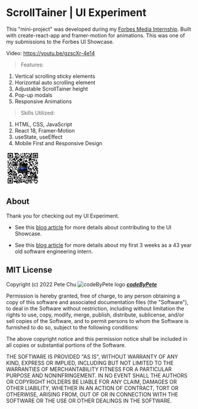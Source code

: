 # ScrollTainer | UI Experiment

This "mini-project" was developed during my [Forbes Media Internship](https://www.linkedin.com/posts/codebypete_webdevelopment-mernstackdeveloper-activity-6931971649504198656-hdBr/).  Built with create-react-app and framer-motion for animations.  This was one of my submissions to the Forbes UI Showcase.  

Video: https://youtu.be/gzscXr-4e14

> Features:
 <ol>
    <li>Vertical scrolling sticky elements</li>
    <li>Horizontal auto scrolling element</li>
    <li>Adjustable ScrollTainer height</li>
    <li>Pop-up modals</li>
    <li>Responsive Animations</li>
 </ol>

> Skills Utilized:
 <ol>
    <li>HTML, CSS, JavaScript</li>
    <li>React 18, Framer-Motion</li>
    <li>useState, useEffect</li>
    <li>Mobile First and Responsive Design</li>
 </ol>

 <img src='./src/images/qr-code.png' alt='QR code' width='90'> 

## About

Thank you for checking out my UI Experiment.  

- See this [blog article](https://www.codebypete.com/pages/blog.html#blog13Button) for more details about contributing to the UI Showcase.

- See this [blog article](https://www.codebypete.com/pages/blog.html#blog11Button) for more details about my first 3 weeks as a 43 year old software engineering intern.

## MIT License

Copyright (c) 2022 Pete Chu <img src='https://codetracklift.github.io/codeTrackLift/logos/giphyPharma2Code.gif' alt='codeByPete logo' width='25'> ***[codeByPete](https://www.codebypete.com/)***

Permission is hereby granted, free of charge, to any person obtaining a copy of this software and associated documentation files (the "Software"), to deal in the Software without restriction, including without limitation the rights to use, copy, modify, merge, publish, distribute, sublicense, and/or sell copies of the Software, and to permit persons to whom the Software is furnished to do so, subject to the following conditions:

The above copyright notice and this permission notice shall be included in all copies or substantial portions of the Software.

THE SOFTWARE IS PROVIDED "AS IS", WITHOUT WARRANTY OF ANY KIND, EXPRESS OR IMPLIED, INCLUDING BUT NOT LIMITED TO THE WARRANTIES OF MERCHANTABILITY FITNESS FOR A PARTICULAR PURPOSE AND NONINFRINGEMENT. IN NO EVENT SHALL THE AUTHORS OR COPYRIGHT HOLDERS BE LIABLE FOR ANY CLAIM, DAMAGES OR OTHER LIABILITY, WHETHER IN AN ACTION OF CONTRACT, TORT OR OTHERWISE, ARISING FROM, OUT OF OR IN CONNECTION WITH THE SOFTWARE OR THE USE OR OTHER DEALINGS IN THE SOFTWARE.